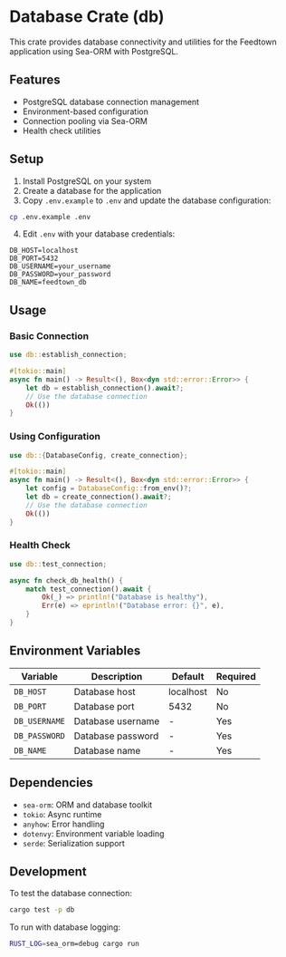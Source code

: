 # Database Crate (db)

This crate provides database connectivity and utilities for the Feedtown application using Sea-ORM with PostgreSQL.

## Features

- PostgreSQL database connection management
- Environment-based configuration
- Connection pooling via Sea-ORM
- Health check utilities

## Setup

1. Install PostgreSQL on your system
2. Create a database for the application
3. Copy `.env.example` to `.env` and update the database configuration:

```bash
cp .env.example .env
```

4. Edit `.env` with your database credentials:

```env
DB_HOST=localhost
DB_PORT=5432
DB_USERNAME=your_username
DB_PASSWORD=your_password
DB_NAME=feedtown_db
```

## Usage

### Basic Connection

```rust
use db::establish_connection;

#[tokio::main]
async fn main() -> Result<(), Box<dyn std::error::Error>> {
    let db = establish_connection().await?;
    // Use the database connection
    Ok(())
}
```

### Using Configuration

```rust
use db::{DatabaseConfig, create_connection};

#[tokio::main]
async fn main() -> Result<(), Box<dyn std::error::Error>> {
    let config = DatabaseConfig::from_env()?;
    let db = create_connection().await?;
    // Use the database connection
    Ok(())
}
```

### Health Check

```rust
use db::test_connection;

async fn check_db_health() {
    match test_connection().await {
        Ok(_) => println!("Database is healthy"),
        Err(e) => eprintln!("Database error: {}", e),
    }
}
```

## Environment Variables

| Variable | Description | Default | Required |
|----------|-------------|---------|----------|
| `DB_HOST` | Database host | localhost | No |
| `DB_PORT` | Database port | 5432 | No |
| `DB_USERNAME` | Database username | - | Yes |
| `DB_PASSWORD` | Database password | - | Yes |
| `DB_NAME` | Database name | - | Yes |

## Dependencies

- `sea-orm`: ORM and database toolkit
- `tokio`: Async runtime
- `anyhow`: Error handling
- `dotenvy`: Environment variable loading
- `serde`: Serialization support

## Development

To test the database connection:

```bash
cargo test -p db
```

To run with database logging:

```bash
RUST_LOG=sea_orm=debug cargo run
```
